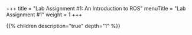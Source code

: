 +++
title = "Lab Assignment #1: An Introduction to ROS"
menuTitle = "Lab Assignment #1"
weight = 1
+++

{{% children description="true" depth="1" %}}
